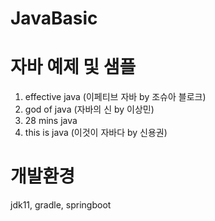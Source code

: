 # JavaBasic
# 자바 예제 및 샘플
1. effective java (이페티브 자바 by 조슈아 블로크)
2. god of java (자바의 신 by 이상민)
3. 28 mins java
4. this is java (이것이 자바다 by 신용권)

# 개발환경
jdk11, gradle, springboot
